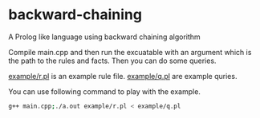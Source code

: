 # backward-chaining
A Prolog like language using backward chaining algorithm

Compile main.cpp and then run the excuatable with an argument which is the path to the rules and facts. Then you can do some queries.

[example/r.pl](example/r.pl) is an example rule file. [example/q.pl](example/q.pl) are example quries.

You can use following command to play with the example.

```bash
g++ main.cpp;./a.out example/r.pl < example/q.pl
```
